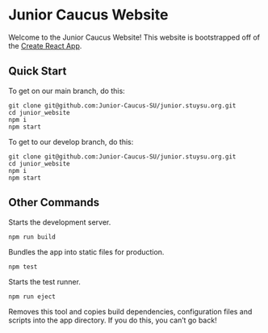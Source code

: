# Junior Caucus Website

Welcome to the Junior Caucus Website! This website is bootstrapped off of the [Create React App](https://create-react-app.dev/).

## Quick Start

To get on our main branch, do this:

```shell
git clone git@github.com:Junior-Caucus-SU/junior.stuysu.org.git
cd junior_website
npm i
npm start
```

To get to our develop branch, do this:

```shell
git clone git@github.com:Junior-Caucus-SU/junior.stuysu.org.git
cd junior_website
npm i
npm start
```

## Other Commands

Starts the development server.

```shell
npm run build
```

Bundles the app into static files for production.

```shell
npm test
```

Starts the test runner.

```shell
npm run eject
```

Removes this tool and copies build dependencies, configuration files
and scripts into the app directory. If you do this, you can’t go back!
